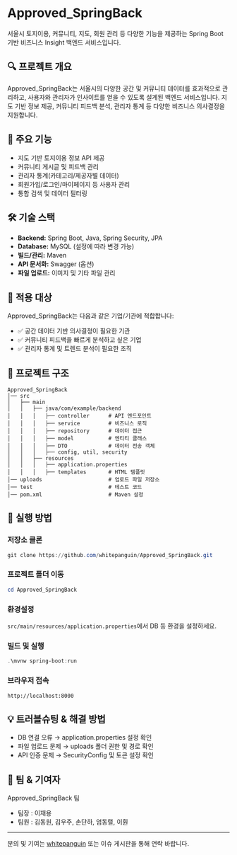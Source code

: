 # Approved_SpringBack
서울시 토지이용, 커뮤니티, 지도, 회원 관리 등 다양한 기능을 제공하는 Spring Boot 기반 비즈니스 Insight 백엔드 서비스입니다.
## 🔍 프로젝트 개요
Approved_SpringBack는 서울시의 다양한 공간 및 커뮤니티 데이터를 효과적으로 관리하고, 사용자와 관리자가 인사이트를 얻을 수 있도록 설계된 백엔드 서비스입니다. 지도 기반 정보 제공, 커뮤니티 피드백 분석, 관리자 통계 등 다양한 비즈니스 의사결정을 지원합니다.
## 🎯 주요 기능
* 지도 기반 토지이용 정보 API 제공
* 커뮤니티 게시글 및 피드백 관리
* 관리자 통계(카테고리/제공자별 데이터)
* 회원가입/로그인/마이페이지 등 사용자 관리
* 통합 검색 및 데이터 필터링
## 🛠 기술 스택
* **Backend:** Spring Boot, Java, Spring Security, JPA
* **Database:** MySQL (설정에 따라 변경 가능)
* **빌드/관리:** Maven
* **API 문서화:** Swagger (옵션)
* **파일 업로드:** 이미지 및 기타 파일 관리
## 📌 적용 대상
Approved_SpringBack는 다음과 같은 기업/기관에 적합합니다:
* ✅ 공간 데이터 기반 의사결정이 필요한 기관
* ✅ 커뮤니티 피드백을 빠르게 분석하고 싶은 기업
* ✅ 관리자 통계 및 트렌드 분석이 필요한 조직
## 📂 프로젝트 구조
```
Approved_SpringBack
│── src
│   ├── main
│   │   ├── java/com/example/backend
│   │   │   ├── controller      # API 엔드포인트
│   │   │   ├── service         # 비즈니스 로직
│   │   │   ├── repository      # 데이터 접근
│   │   │   ├── model           # 엔티티 클래스
│   │   │   ├── DTO             # 데이터 전송 객체
│   │   │   ├── config, util, security
│   │   ├── resources
│   │   │   ├── application.properties
│   │   │   ├── templates       # HTML 템플릿
│── uploads                     # 업로드 파일 저장소
│── test                        # 테스트 코드
│── pom.xml                     # Maven 설정
```
## 🚀 실행 방법
### 저장소 클론
```powershell
git clone https://github.com/whitepanguin/Approved_SpringBack.git
```
### 프로젝트 폴더 이동
```powershell
cd Approved_SpringBack
```
### 환경설정
`src/main/resources/application.properties`에서 DB 등 환경을 설정하세요.
### 빌드 및 실행
```powershell
.\mvnw spring-boot:run
```
### 브라우저 접속
`http://localhost:8000`
## 💡 트러블슈팅 & 해결 방법
* DB 연결 오류 → application.properties 설정 확인
* 파일 업로드 문제 → uploads 폴더 권한 및 경로 확인
* API 인증 문제 → SecurityConfig 및 토큰 설정 확인
## 👭 팀 & 기여자
Approved_SpringBack 팀
* 팀장 : 이재용
* 팀원 : 김동원, 김우주, 손단하, 엄동렬, 이훤
---
문의 및 기여는 [whitepanguin](https://github.com/whitepanguin) 또는 이슈 게시판을 통해 연락 바랍니다.

